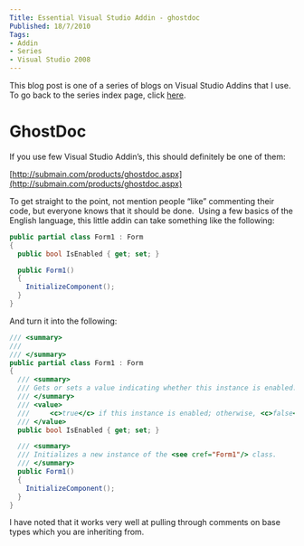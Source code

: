 ```yaml
---
Title: Essential Visual Studio Addin - ghostdoc
Published: 18/7/2010
Tags:
- Addin
- Series
- Visual Studio 2008
---
```


This blog post is one of a series of blogs on Visual Studio Addins that I use.  To go back to the series index page, click [here](http://www.gep13.co.uk/blog/essential-visual-studio-2008-addin-series).

# GhostDoc

If you use few Visual Studio Addin’s, this should definitely be one of them:

[http://submain.com/products/ghostdoc.aspx](http://submain.com/products/ghostdoc.aspx)

To get straight to the point, not mention people “like” commenting their code, but everyone knows that it should be done.  Using a few basics of the English language, this little addin can take something like the following:

```csharp
public partial class Form1 : Form
{
  public bool IsEnabled { get; set; }

  public Form1()
  {
    InitializeComponent();
  }
}
```

And turn it into the following:

```csharp
/// <summary>
/// 
/// </summary>
public partial class Form1 : Form
{
  /// <summary>
  /// Gets or sets a value indicating whether this instance is enabled.
  /// </summary>
  /// <value>
  ///     <c>true</c> if this instance is enabled; otherwise, <c>false</c>.
  /// </value>
  public bool IsEnabled { get; set; }

  /// <summary>
  /// Initializes a new instance of the <see cref="Form1"/> class.
  /// </summary>
  public Form1()
  {
    InitializeComponent();
  }
}
```

I have noted that it works very well at pulling through comments on base types which you are inheriting from.
